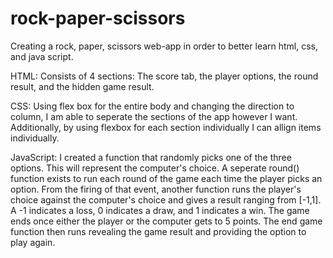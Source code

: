 # rock-paper-scissors

Creating a rock, paper, scissors web-app in order to better learn html, css, and java script.

HTML:
Consists of 4 sections: The score tab, the player options, the round result, and the hidden game result.

CSS:
Using flex box for the entire body and changing the direction to column, I am able to seperate the sections of the app however I want. Additionally, by using flexbox for each section individually I can allign items individually.

JavaScript:
I created a function that randomly picks one of the three options. This will represent the computer's choice. A seperate round() function exists to run each round of the game each time the player picks an option. From the firing of that event, another function runs the player's choice against the computer's choice and gives a result ranging from [-1,1]. A -1 indicates a loss, 0 indicates a draw, and 1 indicates a win. The game ends once either the player or the computer gets to 5 points. The end game function then runs revealing the game result and providing the option to play again. 
